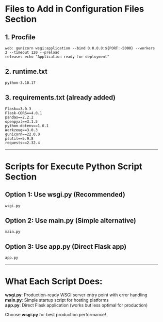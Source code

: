 # Files to Add in Configuration Files Section

## 1. Procfile
```
web: gunicorn wsgi:application --bind 0.0.0.0:${PORT:-5000} --workers 2 --timeout 120 --preload
release: echo "Application ready for deployment"
```

## 2. runtime.txt
```
python-3.10.17
```

## 3. requirements.txt (already added)
```
Flask==3.0.3
Flask-CORS==4.0.1
pandas==2.2.2
openpyxl==3.1.5
python-dotenv==1.0.1
Werkzeug==3.0.3
gunicorn==22.0.0
psutil==5.9.8
requests==2.32.4
```

---

# Scripts for Execute Python Script Section

## Option 1: Use wsgi.py (Recommended)
```
wsgi.py
```

## Option 2: Use main.py (Simple alternative)
```
main.py
```

## Option 3: Use app.py (Direct Flask app)
```
app.py
```

---

# What Each Script Does:

**wsgi.py**: Production-ready WSGI server entry point with error handling
**main.py**: Simple startup script for hosting platforms  
**app.py**: Direct Flask application (works but less optimal for production)

Choose **wsgi.py** for best production performance!
